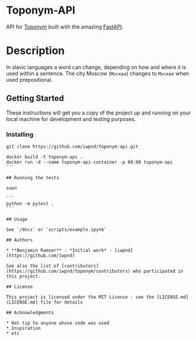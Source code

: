 # Toponym-API

API for [Toponym](https://github.com/iwpnd/toponym) built with the amazing [FastAPI](https://fastapi.tiangolo.com). 

# Description 

In slavic languages a word can change, depending on how and where it is used within a sentence. The city Moscow (`Москва`) changes to `Москве` when used prepositional. 


## Getting Started

These instructions will get you a copy of the project up and running on your local machine for development and testing purposes.

### Installing

```
git clone https://github.com/iwpnd/toponym-api.git
```

````
docker build -t toponym-api .
docker run -d --name toponym-api-container -p 80:80 toponym-api
```

## Running the tests

soon

```
python -m pytest .
```

## Usage

See `/docs` or `scripts/example.ipynb`

## Authors

* **Benjamin Ramser** - *Initial work* - [iwpnd](https://github.com/iwpnd)

See also the list of [contributors](https://github.com/iwpnd/toponym/contributors) who participated in this project.

## License

This project is licensed under the MIT License - see the [LICENSE.md](LICENSE.md) file for details

## Acknowledgments

* Hat tip to anyone whose code was used
* Inspiration
* etc

